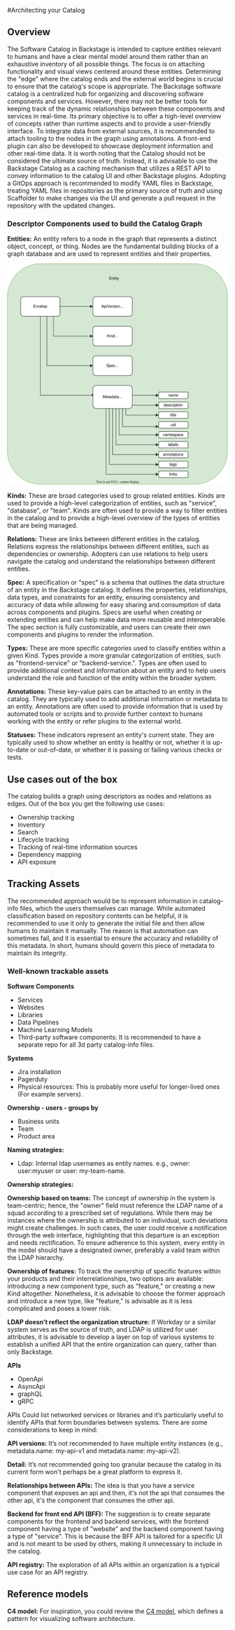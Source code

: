 #Architecting your Catalog

## Overview

The Software Catalog in Backstage is intended to capture entities relevant to humans and have a clear mental model around them rather than an exhaustive inventory of all possible things. The focus is on attaching functionality and visual views centered around these entities. Determining the "edge" where the catalog ends and the external world begins is crucial to ensure that the catalog's scope is appropriate.
The Backstage software catalog is a centralized hub for organizing and discovering software components and services. However, there may not be better tools for keeping track of the dynamic relationships between these components and services in real-time. Its primary objective is to offer a high-level overview of concepts rather than runtime aspects and to provide a user-friendly interface. To integrate data from external sources, it is recommended to attach tooling to the nodes in the graph using annotations. A front-end plugin can also be developed to showcase deployment information and other real-time data.
It is worth noting that the Catalog should not be considered the ultimate source of truth. Instead, it is advisable to use the Backstage Catalog as a caching mechanism that utilizes a REST API to convey information to the catalog UI and other Backstage plugins. Adopting a GitOps approach is recommended to modify YAML files in Backstage, treating YAML files in repositories as the primary source of truth and using Scaffolder to make changes via the UI and generate a pull request in the repository with the updated changes.

### Descriptor Components used to build the Catalog Graph

**Entities:** An entity refers to a node in the graph that represents a distinct object, concept, or thing. Nodes are the fundamental building blocks of a graph database and are used to represent entities and their properties.

![](../../assets/software-catalog/entity.svg)

**Kinds:** These are broad categories used to group related entities. Kinds are used to provide a high-level categorization of entities, such as "service", "database", or "team". Kinds are often used to provide a way to filter entities in the catalog and to provide a high-level overview of the types of entities that are being managed.

**Relations:** These are links between different entities in the catalog. Relations express the relationships between different entities, such as dependencies or ownership. Adopters can use relations to help users navigate the catalog and understand the relationships between different entities.

**Spec:** A specification or "spec" is a schema that outlines the data structure of an entity in the Backstage catalog. It defines the properties, relationships, data types, and constraints for an entity, ensuring consistency and accuracy of data while allowing for easy sharing and consumption of data across components and plugins. Specs are useful when creating or extending entities and can help make data more reusable and interoperable. The spec section is fully customizable, and users can create their own components and plugins to render the information.

**Types:** These are more specific categories used to classify entities within a given Kind. Types provide a more granular categorization of entities, such as "frontend-service" or "backend-service.". Types are often used to provide additional context and information about an entity and to help users understand the role and function of the entity within the broader system.

**Annotations:** These key-value pairs can be attached to an entity in the catalog. They are typically used to add additional information or metadata to an entity. Annotations are often used to provide information that is used by automated tools or scripts and to provide further context to humans working with the entity or refer plugins to the external world.

**Statuses:** These indicators represent an entity's current state. They are typically used to show whether an entity is healthy or not, whether it is up-to-date or out-of-date, or whether it is passing or failing various checks or tests.

## Use cases out of the box

The catalog builds a graph using descriptors as nodes and relations as edges. Out of the box you get the following use cases:

- Ownership tracking
- Inventory
- Search
- Lifecycle tracking
- Tracking of real-time information sources
- Dependency mapping
- API exposure

## Tracking Assets

The recommended approach would be to represent information in catalog-info files, which the users themselves can manage. While automated classification based on repository contents can be helpful, it is recommended to use it only to generate the initial file and then allow humans to maintain it manually. The reason is that automation can sometimes fail, and it is essential to ensure the accuracy and reliability of this metadata. In short, humans should govern this piece of metadata to maintain its integrity.

### Well-known trackable assets

**Software Components**

- Services
- Websites
- Libraries
- Data Pipelines
- Machine Learning Models
- Third-party software components: It is recommended to have a separate repo for all 3d party catalog-info files.

**Systems**

- Jira installation
- Pagerduty
- Physical resources: This is probably more useful for longer-lived ones (For example servers).

**Ownership - users - groups by**

- Business units
- Team
- Product area

**Naming strategies:**

- Ldap: Internal ldap usernames as entity names. e.g., owner: user:myuser or user: my-team-name.

**Ownership strategies:**

**Ownership based on teams:** The concept of ownership in the system is team-centric; hence, the "owner" field must reference the LDAP name of a squad according to a prescribed set of regulations. While there may be instances where the ownership is attributed to an individual, such deviations might create challenges. In such cases, the user could receive a notification through the web interface, highlighting that this departure is an exception and needs rectification. To ensure adherence to this system, every entity in the model should have a designated owner, preferably a valid team within the LDAP hierarchy.

**Ownership of features:** To track the ownership of specific features within your products and their interrelationships, two options are available: introducing a new component type, such as "feature," or creating a new Kind altogether. Nonetheless, it is advisable to choose the former approach and introduce a new type, like "feature," is advisable as it is less complicated and poses a lower risk.

**LDAP doesn’t reflect the organization structure:** If Workday or a similar system serves as the source of truth, and LDAP is utilized for user attributes, it is advisable to develop a layer on top of various systems to establish a unified API that the entire organization can query, rather than only Backstage.

**APIs**

- OpenApi
- AsyncApi
- graphQL
- gRPC

APIs Could list networked services or libraries and it’s particularly useful to identify APIs that form boundaries between systems. There are some considerations to keep in mind:

**API versions:** It’s not recommended to have multiple entity instances (e.g., metadata.name: my-api-v1 and metadata.name: my-api-v2).

**Detail:** It’s not recommended going too granular because the catalog in its current form won't perhaps be a great platform to express it.

**Relationships between APIs:** The idea is that you have a service component that exposes an api and then, it's not the api that consumes the other api, it's the component that consumes the other api.

**Backend for front end API (BFF):** The suggestion is to create separate components for the frontend and backend services, with the frontend component having a type of "website" and the backend component having a type of "service". This is because the BFF API is tailored for a specific UI and is not meant to be used by others, making it unnecessary to include in the catalog.

**API registry:** The exploration of all APIs within an organization is a typical use case for an API registry.

## Reference models

**C4 model:** For inspiration, you could review the [C4 model](https://c4model.com/), which defines a pattern for visualizing software architecture.
